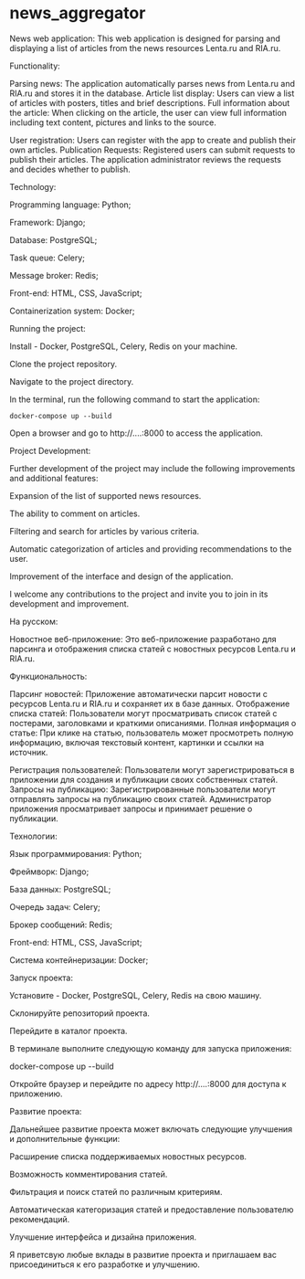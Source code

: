 # news_aggregator

News web application:
This web application is designed for parsing and displaying a list of articles from the news resources Lenta.ru and RIA.ru.



Functionality:

Parsing news: The application automatically parses news from Lenta.ru and RIA.ru and stores it in the database.
Article list display: Users can view a list of articles with posters, titles and brief descriptions.
Full information about the article: When clicking on the article, the user can view full information including text content, pictures and links to the source.

User registration: Users can register with the app to create and publish their own articles.
Publication Requests: Registered users can submit requests to publish their articles. The application administrator reviews the requests and decides whether to publish.



Technology:

Programming language: Python;

Framework: Django;

Database: PostgreSQL;

Task queue: Celery;

Message broker: Redis;

Front-end: HTML, CSS, JavaScript;

Containerization system: Docker;



Running the project:

Install - Docker, PostgreSQL, Celery, Redis on your machine.

Clone the project repository.

Navigate to the project directory.

In the terminal, run the following command to start the application:
```
docker-compose up --build
```
Open a browser and go to http://....:8000 to access the application.




Project Development:

Further development of the project may include the following improvements and additional features:

Expansion of the list of supported news resources.

The ability to comment on articles.

Filtering and search for articles by various criteria.

Automatic categorization of articles and providing recommendations to the user.

Improvement of the interface and design of the application.

I welcome any contributions to the project and invite you to join in its development and improvement.



На русском:


Новостное веб-приложение:
Это веб-приложение разработано для парсинга и отображения списка статей с новостных ресурсов Lenta.ru и RIA.ru.



Функциональность:

Парсинг новостей: Приложение автоматически парсит новости с ресурсов Lenta.ru и RIA.ru и сохраняет их в базе данных.
Отображение списка статей: Пользователи могут просматривать список статей с постерами, заголовками и краткими описаниями.
Полная информация о статье: При клике на статью, пользователь может просмотреть полную информацию, включая текстовый контент, картинки и ссылки на источник.

Регистрация пользователей: Пользователи могут зарегистрироваться в приложении для создания и публикации своих собственных статей.
Запросы на публикацию: Зарегистрированные пользователи могут отправлять запросы на публикацию своих статей. Администратор приложения просматривает запросы и принимает решение о публикации.



Технологии:

Язык программирования: Python;

Фреймворк: Django;

База данных: PostgreSQL;

Очередь задач: Celery;

Брокер сообщений: Redis;

Front-end: HTML, CSS, JavaScript;

Система контейнеризации: Docker;



Запуск проекта:

Установите - Docker, PostgreSQL, Celery, Redis на свою машину.

Склонируйте репозиторий проекта.

Перейдите в каталог проекта.

В терминале выполните следующую команду для запуска приложения:

docker-compose up --build

Откройте браузер и перейдите по адресу http://....:8000 для доступа к приложению.



Развитие проекта:

Дальнейшее развитие проекта может включать следующие улучшения и дополнительные функции:

Расширение списка поддерживаемых новостных ресурсов.

Возможность комментирования статей.

Фильтрация и поиск статей по различным критериям.

Автоматическая категоризация статей и предоставление пользователю рекомендаций.

Улучшение интерфейса и дизайна приложения.

Я приветсвую любые вклады в развитие проекта и приглашаем вас присоединиться к его разработке и улучшению.
